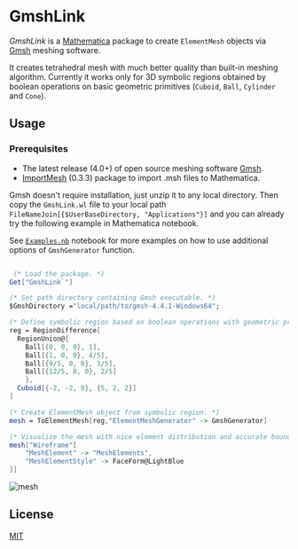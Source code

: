 # GmshLink

_GmshLink_ is a [Mathematica](http://www.wolfram.com/mathematica/) package to create `ElementMesh`
objects via [Gmsh](http://gmsh.info/) meshing software.

It creates tetrahedral mesh with much better quality than built-in meshing algorithm.
Currently it works only for 3D symbolic regions obtained by boolean operations on
basic geometric primitives (`Cuboid`, `Ball`, `Cylinder` and `Cone`).

## Usage

### Prerequisites

* The latest release (4.0+) of open source meshing software [Gmsh](http://gmsh.info/).
* [ImportMesh](http://github.com/c3m-labs/ImportMesh) (0.3.3) package to import .msh files to Mathematica.

Gmsh doesn't require installation, just unzip it to any local directory.
Then copy the `GmshLink.wl` file to your local path `FileNameJoin[{$UserBaseDirectory, "Applications"}]` and
you can already try the following example in Mathematica notebook.

See [`Examples.nb`](Examples.nb) notebook for more examples on how to use additional options of `GmshGenerator` function.

```mathematica

 (* Load the package. *)
Get["GmshLink`"]

(* Set path directory containing Gmsh executable. *)
$GmshDirectory ="local/path/to/gmsh-4.4.1-Windows64";

(* Define symbolic region based on boolean operations with geometric primitives. *)
reg = RegionDifference[
  RegionUnion@{
    Ball[{0, 0, 0}, 1],
    Ball[{1, 0, 0}, 4/5],
    Ball[{9/5, 0, 0}, 3/5],
    Ball[{12/5, 0, 0}, 2/5]
    },
  Cuboid[{-2, -2, 0}, {5, 2, 2}]
]

(* Create ElementMesh object from symbolic region. *)
mesh = ToElementMesh[reg,"ElementMeshGenerator" -> GmshGenerator]

(* Visualize the mesh with nice element distribution and accurate boundary representation. *)
mesh["Wireframe"[
    "MeshElement" -> "MeshElements",
    "MeshElementStyle" -> FaceForm@LightBlue
]]
```

![mesh](Images/ExampleBalls.PNG)

## License

[MIT](https://choosealicense.com/licenses/mit/)
